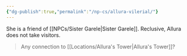 ```yaml
---
{"dg-publish":true,"permalink":"/np-cs/allura-vilerial/"}
---
```


She is a friend of [[NPCs/Sister Garele\|Sister Garele]]. Reclusive, Allura does not take visitors.

> Any connection to [[Locations/Allura's Tower\|Allura's Tower]]?
